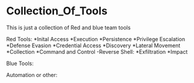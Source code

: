 # Collection_Of_Tools
This is just a collection of Red and blue team tools

Red Tools:
  *Inital Access
  *Execution
  *Persistence
  *Privilege Escalation
  *Defense Evasion
  *Credential Access
  *Discovery
  *Lateral Movement
  *Collection
  *Command and Control
    -Reverse Shell: 
  *Exfiltration
  *Impact

Blue Tools:



Automation or other:
